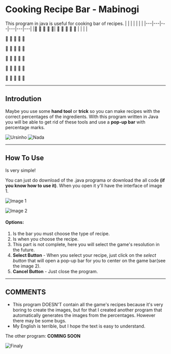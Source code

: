 # Cooking Recipe Bar - Mabinogi

This program in java is useful for cooking bar of recipes.
|   |   |   |   |   |   |
|---|---|---|---|---|---|
|:grapes: :pineapple: :cherries: :tomato: :strawberry:|   :potato: :carrot: :onion: :mushroom: :garlic:  |     |     |     |

:grapes: :pineapple: :cherries: :tomato: :strawberry:

:potato: :carrot: :onion: :mushroom: :garlic:

:bread: :cheese: :bacon: :egg: :green_salad:

:crab: :lobster: :shrimp: :squid: :oyster:

:popcorn:  :salt: :curry: :spaghetti: :fried_shrimp:


---

## Introdution

Maybe you use some **hand tool** or **trick** so you can make recipes with the correct percentages of the ingredients. With this program written in Java you will be able to get rid of these tools and use a **pop-up bar** with percentage marks.

![Ursinho](https://c.tenor.com/r_Gf5d2leQQAAAAi/cooking.gif)
![Nada](https://c.tenor.com/WGnvFlsK5EYAAAAd/desmondpacito-cooking.gif)

---

## How To Use

Is very simple!

You can just do download of the .java programa or download the all code __(if you know how to use it)__.
When you open it y'll have the interface of image 1. 

![Image 1](https://github.com/danknightt/justimagens/blob/main/interface.png)

![Image 2](https://i.pinimg.com/originals/9a/a6/f8/9aa6f87c65de1ce262cb81200dd387a4.gif)

#### Options:
1. Is the bar you must choose the type of recipe.
2. Is when you choose the recipe.
3. This part is not complete, here you will select the game's resolution in the future.
4. **Select Button** - When you select your recipe, just click on the *select button* that will open a pop-up bar for you to center on the game bar(see the image 2). 
5. **Cancel Button** - Just close the program.

---

## COMMENTS

- This program DOESN'T contain all the game's recipes because it's very boring to create the images, but for that I created another program that automatically generates the images from the percentages. However there may be some bugs.
- My English is terrible, but I hope the text is easy to understand.

The other program:
**COMING SOON**

![Finaly](https://c.tenor.com/aQgDfDwIOIoAAAAi/line.gif)
